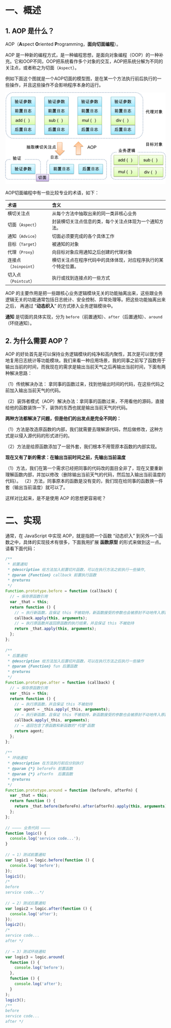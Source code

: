 # 一、概述

## 1. AOP 是什么？

AOP（**A**spect **O**riented **P**rogramming，**面向切面编程**）。

AOP 是一种新的编程方式，是一种编程思想，是面向对象编程（OOP）的一种补充。它和OOP不同，OOP把系统看作多个对象的交互，AOP把系统分解为不同的关注点，或者称之为切面（`Aspect`）。

例如下面这个图就是一个AOP切面的模型图，是在某一个方法执行前后执行的一些操作，并且这些操作不会影响程序本身的运行。

<img src="./IMGS/aop_model.png" style="zoom: 50%;" />

AOP切面编程中有一些比较专业的术语，如下：

| 术语                  | 含义                                                         |
| :-------------------- | :----------------------------------------------------------- |
| 横切关注点            | 从每个方法中抽取出来的同一类非核心业务                       |
| 切面（`Aspect`）      | 封装横切关注点信息的类，每个关注点体现为一个通知方法。       |
| 通知（`Advice`）      | 切面必须要完成的各个具体工作                                 |
| 目标（`Target`）      | 被通知的对象                                                 |
| 代理（`Proxy`）       | 向目标对象应用通知之后创建的代理对象                         |
| 连接点（`Joinpoint`） | 横切关注点在程序代码中的具体体现，对应程序执行的某个特定位置。 |
| 切入点（`Pointcut`）  | 执行或找到连接点的一些方式                                   |

AOP 的主要作用是把一些跟核心业务逻辑模块无关的功能抽离出来，这些跟业务逻辑无关的功能通常包括日志统计、安全控制、异常处理等。把这些功能抽离出来之后， 再通过 “**动态织入**” 的方式掺入业务逻辑模块中。

**通知** 是切面的具体实现，分为 `before`（前置通知）、`after`（后置通知）、`around`（环绕通知）。

## 2. 为什么需要 AOP？

AOP 的好处首先是可以保持业务逻辑模块的纯净和高内聚性，其次是可以很方便地复用日志统计等功能模块。我们来看一种应用场景，我的同事之前写了函数用于输出当前的时间，而我现在的需求是输出当前天气之后再输出当前时间，下面有两种解决思路：

（1）传统解决办法： 拿同事的函数过来，找到他输出时间的代码，在这些代码之前加入输出当前天气的代码。

（2）装饰者模式（AOP）解决办法：拿同事的函数过来，不用看他的源码，直接给他的函数装饰一下，装饰的东西也就是输出当前天气的代码。

**两种方法都解决了问题，但是他们的出发点是完全不同的：**

（1）方法是改造原函数的内部，我们就需要去理解源代码，然后做修改，这种方式是以侵入源代码的形式进行的。

（2）方法是给原函数添加了一层外套，我们根本不用管原本函数的内部实现。

**现在又有了新的需求：在输出当前时间之前，先输出当前温度**

（1）方法，我们在第一个需求已经把同事的代码改的面目全非了，现在又要重新理解函数内部，并加以修改（删除输出当前天气的代码，然后加入输出当前温度的代码）。
（2）方法，同事原本的函数是没有变的，我们现在给同事的函数换一件套（输出当前温度）就可以了。

这样对比起来，是不是使用 AOP 的思想更容易呢？

# 二、实现

通常，在 JavaScript 中实现 AOP，就是指把一个函数 “动态织入” 到另外一个函数之中，具体的实现技术有很多，下面我用扩展 **函数原型** 的形式来做到这一点。请看下面代码：

```javascript
/**
 * 前置通知
 * @description 给方法加入前置切片函数，可以在执行方法之前执行一些操作,
 * @param {Function} callback 前置执行函数
 * @returns
 */
Function.prototype.before = function (callback) {
  // → 保存原函数引用
  var _that = this;
  return function () {
    // → 执行新函数，且保证 this 不被劫持，新函数接受的参数也会被原封不动地传入原函数，新函数在原函数之前执行
    callback.apply(this, arguments);
    // → 执行原函数并返回原函数的执行结果，并且保证 this 不被劫持
    return _that.apply(this, arguments);
  };
};

/**
 * 后置通知
 * @description 给方法加入后置切片函数，可以在执行方法之后执行一些操作
 * @param {Function} fun 后置函数
 * @returns
 */
Function.prototype.after = function (callback) {
  // → 保存原函数引用
  var _this = this;
  return function () {
    // → 执行原函数，并且保证 this 不被劫持
    var agent = _this.apply(_this, arguments);
    // → 执行新函数，且保证 this 不被劫持，新函数接受的参数也会被原封不动地传入原函数，新函数在原函数之前执行
    callback.apply(_this, arguments);
    // → 返回包含了原函数和新函数的"代理"函数
    return agent;
  };
};

/**
 * 环绕通知
 * @description 在方法执行前后分别执行
 * @param {*} beforeFn 前置函数
 * @param {*} afterFn  后置函数
 * @returns
 */
Function.prototype.around = function (beforeFn, afterFn) {
  var _that = this;
  return function () {
    return _that.before(beforeFn).after(afterFn).apply(this, arguments);
  };
};

// ———— 业务代码 ————
function logic() {
  console.log('service code...');
}

// → 1）测试前置通知
var logic1 = logic.before(function () {
  console.log('before');
});
logic1();
/*
before
service code...*/

// → 2）测试后置通知
var logic2 = logic.after(function () {
  console.log('after');
});
logic2();
/*
service code...
after */

// → 3）测试环绕通知
var logic3 = logic.around(
  function () {
    console.log('before');
  },
  function () {
    console.log('after');
  }
);
logic3();
/**
before
service code...
after */
```





